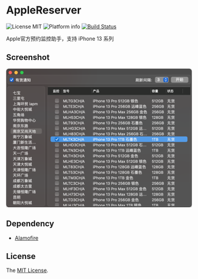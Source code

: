 # AppleReserver

![License MIT](https://img.shields.io/github/license/mashape/apistatus.svg)
![Platform info](https://img.shields.io/badge/platform-macOS-lightgrey.svg)
[![Build Status](https://travis-ci.org/Sunnyyoung/AppleReserver.svg?branch=master)](https://travis-ci.org/Sunnyyoung/AppleReserver)

Apple官方预约监控助手，支持 iPhone 13 系列

## Screenshot

![](Screenshot/Screenshot.png)

## Dependency

- [Alamofire](https://github.com/Alamofire/Alamofire)

## License

The [MIT License](LICENSE).
